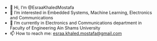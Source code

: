 - 👋 Hi, I’m @EsraaKhaledMostafa
- 👀 I’m interested in Embedded Systems, Machine Learning, Electronics and Communications
- 🌱 I’m currently in Electronics and Communications department in Faculty of Engineering Ain Shams University
- 📫 How to reach me: esraa.khaled.mostafa@gmail.com

<!---
EsraaKhaledMostafa/EsraaKhaledMostafa is a ✨ special ✨ repository because its `README.md` (this file) appears on your GitHub profile.
You can click the Preview link to take a look at your changes.
--->

